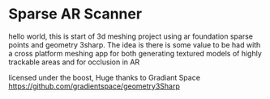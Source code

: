 # Sparse AR Scanner
hello world, this is start of 3d meshing project using ar foundation sparse points and geometry 3sharp. 
The idea is there is some value to be had with a cross platform meshing app for both generating textured models of highly trackable areas and for occlusion in AR 

licensed under the boost, Huge thanks to Gradiant Space 
https://github.com/gradientspace/geometry3Sharp

